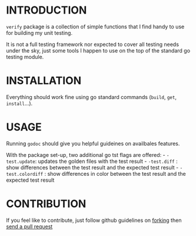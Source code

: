 # INTRODUCTION
`verify` package is a collection of simple functions that I find handy to use
for building my unit testing.

It is not a full testing framework nor expected to cover all testing needs
under the sky, just some tools I happen to use on the top of the standard go
testing module.

# INSTALLATION
Everything should work fine using go standard commands (`build`, `get`,
`install`...).

# USAGE
Running `godoc` should give you helpful guideines on availbales features.

With the package set-up, two additional go tst flags are offered:
    - `-test.update`: updates the golden files with the test result
    - `-test.diff`  : show differences between the test result and the expected
      test result
    - `-test.colordiff`  : show differences in color between the test result
      and the expected test result

# CONTRIBUTION
If you feel like to contribute, just follow github guidelines on
[forking](https://help.github.com/articles/fork-a-repo/) then [send a pull
request](https://help.github.com/articles/creating-a-pull-request/)

[modeline]: # ( vim: set fenc=utf-8 spell spl=en: )
